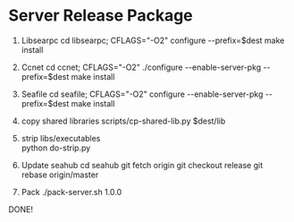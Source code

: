 # Server Release Package

1. Libsearpc
    cd libsearpc;
    CFLAGS="-O2" configure --prefix=$dest
    make install
2. Ccnet
    cd ccnet;
    CFLAGS="-O2" ./configure --enable-server-pkg --prefix=$dest
    make install
3. Seafile
    cd seafile; 
    CFLAGS="-O2" configure --enable-server-pkg --prefix=$dest
    make install
4. copy shared libraries
    scripts/cp-shared-lib.py $dest/lib
5. strip libs/executables   
    python do-strip.py
6. Update seahub
    cd seahub
    git fetch origin
    git checkout release
    git rebase origin/master

7. Pack
    ./pack-server.sh 1.0.0
    
DONE!   
    
    
    
